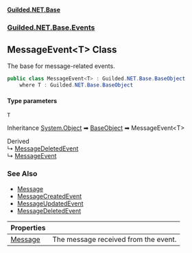 
#### [Guilded.NET.Base](Guilded_NET_Base 'Guilded.NET.Base')
### [Guilded.NET.Base.Events](Guilded_NET_Base#Guilded_NET_Base_Events 'Guilded.NET.Base.Events')
## MessageEvent&lt;T&gt; Class

The base for message-related events.
```csharp
public class MessageEvent<T> : Guilded.NET.Base.BaseObject
    where T : Guilded.NET.Base.BaseObject
```

#### Type parameters

<a name='Guilded_NET_Base_Events_MessageEvent_T__T'></a>
`T`

Inheritance [System.Object](https://docs.microsoft.com/en-us/dotnet/api/System.Object 'System.Object') &#x27A1; [BaseObject](BaseObject 'Guilded.NET.Base.BaseObject') &#x27A1; MessageEvent&lt;T&gt;

Derived  
&#8627; [MessageDeletedEvent](MessageDeletedEvent 'Guilded.NET.Base.Events.MessageDeletedEvent')  
&#8627; [MessageEvent](MessageEvent 'Guilded.NET.Base.Events.MessageEvent')

### See Also
- [Message](MessageEvent_T__Message 'Guilded.NET.Base.Events.MessageEvent&lt;T&gt;.Message')
- [MessageCreatedEvent](MessageCreatedEvent 'Guilded.NET.Base.Events.MessageCreatedEvent')
- [MessageUpdatedEvent](MessageUpdatedEvent 'Guilded.NET.Base.Events.MessageUpdatedEvent')
- [MessageDeletedEvent](MessageDeletedEvent 'Guilded.NET.Base.Events.MessageDeletedEvent')

| Properties | |
| :--- | :--- |
| [Message](MessageEvent_T__Message 'Guilded.NET.Base.Events.MessageEvent&lt;T&gt;.Message') | The message received from the event. |
